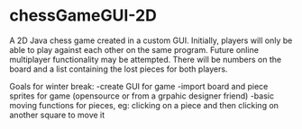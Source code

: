 # chessGameGUI-2D

A 2D Java chess game created in a custom GUI. Initially, players will only be able to play against each other on the same program. 
Future online multiplayer functionality may be attempted. There will be numbers on the board and a list containing the lost pieces for 
both players.

Goals for winter break:
-create GUI for game
-import board and piece sprites for game (opensource or from a grpahic designer friend)
-basic moving functions for pieces, eg: clicking on a piece and then clicking on another square to move it
